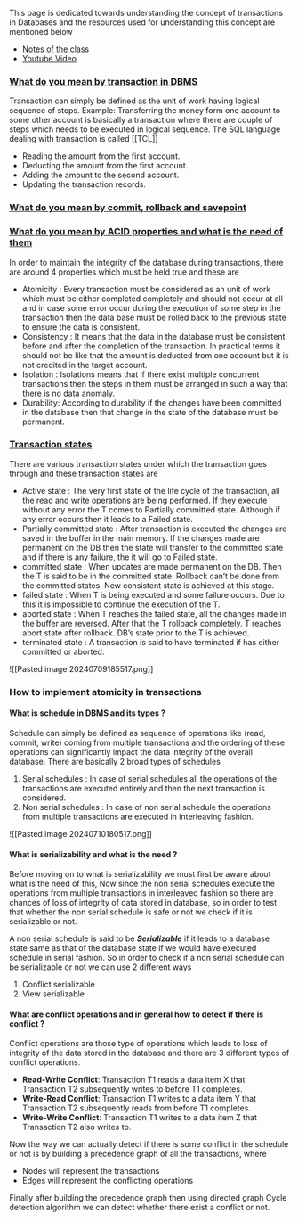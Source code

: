 This page is dedicated towards understanding the concept of transactions in Databases and the resources used for understanding this concept are mentioned below

- [Notes of the class](https://drive.google.com/drive/folders/1fidrKEB7OBccOhfr5jy_mGeNlIK8HE2O)
- [Youtube Video](https://www.youtube.com/watch?v=sS4gadQw5iM)

### [What do you mean by transaction in DBMS](#) 

Transaction can simply be defined as the unit of work having logical sequence of steps. Example: Transferring the money form one account to some other account is basically a transaction where there are couple of steps which needs to be executed in logical sequence. The SQL language dealing with transaction is called [[TCL]]

-  Reading the amount from the first account.
- Deducting the amount from the first account.
- Adding the amount to the second account.
- Updating the transaction records.  

### [What do you mean by commit, rollback and savepoint](#)



### [What do you mean by ACID properties and what is the need of them](#) 

In order to maintain the integrity of the database during transactions, there are around 4 properties which must be held true and these are 

- Atomicity : Every transaction must be considered as an unit of work which must be either completed completely and should not occur at all and in case some error occur during the execution of some step in the transaction then the data base must be rolled back to the previous state to ensure the data is consistent.
- Consistency : It means that the data in the database must be consistent before and after the completion of the transaction. In practical terms it should not be like that the amount is deducted from one account but it is not credited in the target account.
- Isolation : Isolations means that if there exist multiple concurrent transactions then the steps in them must be arranged in such a way that there is no data anomaly.
- Durability: According to durability if the changes have been committed in the database then that change in the state of the database must be permanent.


### [Transaction states](#)

There are various transaction states under which the transaction goes through and these transaction states are 

- Active state : The very first state of the life cycle of the transaction, all the read and write operations are being performed. If they execute without any error the T comes to Partially committed state. Although if any error occurs then it leads to a Failed state.
- Partially committed state : After transaction is executed the changes are saved in the buffer in the main memory. If the changes made are permanent on the DB then the state will transfer to the committed state and if there is any failure, the it will go to Failed state.
- committed state : When updates are made permanent on the DB. Then the T is said to be in the committed state. Rollback can’t be done from the committed states. New consistent state is achieved at this stage.
- failed state : When T is being executed and some failure occurs. Due to this it is impossible to continue the execution of the T.
- aborted state : When T reaches the failed state, all the changes made in the buffer are reversed. After that the T rollback completely. T reaches abort state after rollback. DB’s state prior to the T is achieved.
- terminated state : A transaction is said to have terminated if has either committed or aborted.

![[Pasted image 20240709185517.png]]

### How to implement atomicity in transactions


#### What is schedule in DBMS and its types ? 

Schedule can simply be defined as sequence of operations like (read, commit, write) coming from multiple transactions and the ordering of these operations can significantly impact the data integrity of the overall database. There are basically 2 broad types of schedules 

1. Serial schedules : In case of serial schedules all the operations of the transactions are executed entirely and then the next transaction is considered.
2. Non serial schedules : In case of non serial schedule the operations from multiple transactions are executed in interleaving fashion.

![[Pasted image 20240710180517.png]]

#### What is serializability and what is the need ? 

Before moving on to what is serializability we must first be aware about what is the need of this, Now since the non serial schedules execute the operations from multiple transactions in interleaved fashion so there are chances of loss of integrity of data stored in database, so in order to test that whether the non serial schedule is safe or not we check if it is serializable or not.

A non serial schedule is said to be ***Serializable*** if it leads to a database state same as that of the database state if we would have executed schedule in serial fashion. So in order to check if a non serial schedule can be serializable or not we can use 2 different ways 

1. Conflict serializable
2. View serializable


#### What are conflict operations and in general how to detect if there is conflict ? 

Conflict operations are those type of operations which leads to loss of integrity of the data stored in the database and there are 3 different types of conflict operations.

- **Read-Write Conflict**: Transaction T1 reads a data item X that Transaction T2 subsequently writes to before T1 completes.
- **Write-Read Conflict**: Transaction T1 writes to a data item Y that Transaction T2 subsequently reads from before T1 completes.
- **Write-Write Conflict**: Transaction T1 writes to a data item Z that Transaction T2 also writes to.

Now the way we can actually detect if there is some conflict in the schedule or not is by building a precedence graph of all the transactions, where
- Nodes will represent the transactions 
- Edges will represent the conflicting operations 

Finally after building the precedence graph then using directed graph Cycle detection algorithm we can detect whether there exist a conflict or not. 